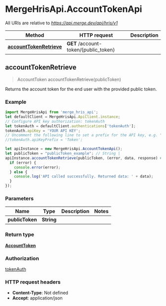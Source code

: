 # MergeHrisApi.AccountTokenApi

All URIs are relative to *https://api.merge.dev/api/hris/v1*

Method | HTTP request | Description
------------- | ------------- | -------------
[**accountTokenRetrieve**](AccountTokenApi.md#accountTokenRetrieve) | **GET** /account-token/{public_token} | 



## accountTokenRetrieve

> AccountToken accountTokenRetrieve(publicToken)



Returns the account token for the end user with the provided public token.

### Example

```javascript
import MergeHrisApi from 'merge_hris_api';
let defaultClient = MergeHrisApi.ApiClient.instance;
// Configure API key authorization: tokenAuth
let tokenAuth = defaultClient.authentications['tokenAuth'];
tokenAuth.apiKey = 'YOUR API KEY';
// Uncomment the following line to set a prefix for the API key, e.g. "Token" (defaults to null)
//tokenAuth.apiKeyPrefix = 'Token';

let apiInstance = new MergeHrisApi.AccountTokenApi();
let publicToken = "publicToken_example"; // String | 
apiInstance.accountTokenRetrieve(publicToken, (error, data, response) => {
  if (error) {
    console.error(error);
  } else {
    console.log('API called successfully. Returned data: ' + data);
  }
});
```

### Parameters


Name | Type | Description  | Notes
------------- | ------------- | ------------- | -------------
 **publicToken** | **String**|  | 

### Return type

[**AccountToken**](AccountToken.md)

### Authorization

[tokenAuth](../README.md#tokenAuth)

### HTTP request headers

- **Content-Type**: Not defined
- **Accept**: application/json

